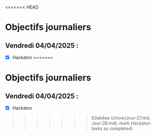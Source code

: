 <<<<<<< HEAD
# Objectifs journaliers

## Vendredi 04/04/2025 :

- [x] Hackaton
=======
# Objectifs journaliers

## Vendredi 04/04/2025 :

- [x] Hackaton
>>>>>>> 83eb4ee (chore(Jour-27.md, Jour-28.md): mark Hackaton tasks as completed)
